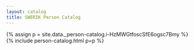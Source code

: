 ```yaml
---
layout: catalog
title: SWERIK Person Catalog
---
```

{% assign p = site.data._person-catalog.i-HzMWGtfoscSfE6ogsc7Bmy %}
{% include person-catalog.html p=p %}

